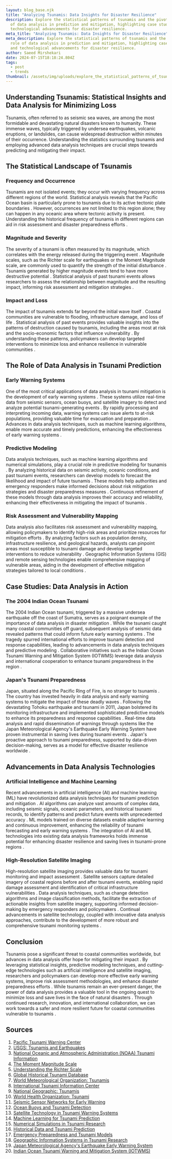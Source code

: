 ```yaml
---
layout: blog_base.njk
title: "Analyzing Tsunamis: Data Insights for Disaster Resilience"
description: Explore the statistical patterns of tsunamis and the pivotal role
  of data analysis in prediction and mitigation, highlighting case studies and
  technological advancements for disaster resilience.
meta_title: "Analyzing Tsunamis: Data Insights for Disaster Resilience"
meta_description: Explore the statistical patterns of tsunamis and the pivotal
  role of data analysis in prediction and mitigation, highlighting case studies
  and technological advancements for disaster resilience.
author: Saeed Mirshekari
date: 2024-07-15T18:18:24.804Z
tags:
  - post
  - trends
thumbnail: /assets/img/uploads/explore_the_statistical_patterns_of_tsunamis_and_the_pivotal_role_of_data_analysis_in_prediction_and_806280844.png
---
```

## Understanding Tsunamis: Statistical Insights and Data Analysis for Minimizing Loss

Tsunamis, often referred to as seismic sea waves, are among the most formidable and devastating natural disasters known to humanity. These immense waves, typically triggered by undersea earthquakes, volcanic eruptions, or landslides, can cause widespread destruction within minutes of their occurrence. Understanding the statistics surrounding tsunamis and employing advanced data analysis techniques are crucial steps towards predicting and mitigating their impact.

## The Statistical Landscape of Tsunamis

### Frequency and Occurrence

Tsunamis are not isolated events; they occur with varying frequency across different regions of the world. Statistical analysis reveals that the Pacific Ocean basin is particularly prone to tsunamis due to its active tectonic plate boundaries . However, occurrences are not limited to this region alone; they can happen in any oceanic area where tectonic activity is present. Understanding the historical frequency of tsunamis in different regions can aid in risk assessment and disaster preparedness efforts .

### Magnitude and Severity

The severity of a tsunami is often measured by its magnitude, which correlates with the energy released during the triggering event . Magnitude scales, such as the Richter scale for earthquakes or the Moment Magnitude scale, are commonly used to quantify the strength of the initial disturbance . Tsunamis generated by higher magnitude events tend to have more destructive potential . Statistical analysis of past tsunami events allows researchers to assess the relationship between magnitude and the resulting impact, informing risk assessment and mitigation strategies .

### Impact and Loss

The impact of tsunamis extends far beyond the initial wave itself . Coastal communities are vulnerable to flooding, infrastructure damage, and loss of life . Statistical analysis of past events provides valuable insights into the patterns of destruction caused by tsunamis, including the areas most at risk and the socio-economic factors that influence vulnerability . By understanding these patterns, policymakers can develop targeted interventions to minimize loss and enhance resilience in vulnerable communities .

## The Role of Data Analysis in Tsunami Prediction

### Early Warning Systems

One of the most critical applications of data analysis in tsunami mitigation is the development of early warning systems . These systems utilize real-time data from seismic sensors, ocean buoys, and satellite imagery to detect and analyze potential tsunami-generating events . By rapidly processing and interpreting incoming data, warning systems can issue alerts to at-risk populations, providing valuable time for evacuation and preparation . Advances in data analysis techniques, such as machine learning algorithms, enable more accurate and timely predictions, enhancing the effectiveness of early warning systems .

### Predictive Modeling

Data analysis techniques, such as machine learning algorithms and numerical simulations, play a crucial role in predictive modeling for tsunamis . By analyzing historical data on seismic activity, oceanic conditions, and past tsunami events, researchers can develop models to forecast the likelihood and impact of future tsunamis . These models help authorities and emergency responders make informed decisions about risk mitigation strategies and disaster preparedness measures . Continuous refinement of these models through data analysis improves their accuracy and reliability, enhancing their effectiveness in mitigating the impact of tsunamis .

### Risk Assessment and Vulnerability Mapping

Data analysis also facilitates risk assessment and vulnerability mapping, allowing policymakers to identify high-risk areas and prioritize resources for mitigation efforts . By analyzing factors such as population density, infrastructure resilience, and geological hazards, analysts can pinpoint areas most susceptible to tsunami damage and develop targeted interventions to reduce vulnerability . Geographic Information Systems (GIS) and remote sensing technologies enable comprehensive mapping of vulnerable areas, aiding in the development of effective mitigation strategies tailored to local conditions .

## Case Studies: Data Analysis in Action

### The 2004 Indian Ocean Tsunami

The 2004 Indian Ocean tsunami, triggered by a massive undersea earthquake off the coast of Sumatra, serves as a poignant example of the importance of data analysis in disaster mitigation . While the tsunami caught many coastal communities off guard, subsequent analysis of seismic data revealed patterns that could inform future early warning systems . The tragedy spurred international efforts to improve tsunami detection and response capabilities, leading to advancements in data analysis techniques and predictive modeling . Collaborative initiatives such as the Indian Ocean Tsunami Warning and Mitigation System (IOTWMS) leverage data analysis and international cooperation to enhance tsunami preparedness in the region .

### Japan's Tsunami Preparedness

Japan, situated along the Pacific Ring of Fire, is no stranger to tsunamis . The country has invested heavily in data analysis and early warning systems to mitigate the impact of these deadly waves . Following the devastating Tohoku earthquake and tsunami in 2011, Japan bolstered its monitoring infrastructure and implemented sophisticated predictive models to enhance its preparedness and response capabilities . Real-time data analysis and rapid dissemination of warnings through systems like the Japan Meteorological Agency's Earthquake Early Warning System have proven instrumental in saving lives during tsunami events . Japan's proactive approach to tsunami preparedness, supported by data-driven decision-making, serves as a model for effective disaster resilience worldwide .

## Advancements in Data Analysis Technologies

### Artificial Intelligence and Machine Learning

Recent advancements in artificial intelligence (AI) and machine learning (ML) have revolutionized data analysis techniques for tsunami prediction and mitigation . AI algorithms can analyze vast amounts of complex data, including seismic signals, oceanic parameters, and historical tsunami records, to identify patterns and predict future events with unprecedented accuracy . ML models trained on diverse datasets enable adaptive learning and continuous improvement, enhancing the reliability of tsunami forecasting and early warning systems . The integration of AI and ML technologies into existing data analysis frameworks holds immense potential for enhancing disaster resilience and saving lives in tsunami-prone regions .

### High-Resolution Satellite Imaging

High-resolution satellite imaging provides valuable data for tsunami monitoring and impact assessment . Satellite sensors capture detailed imagery of coastal regions before and after tsunami events, enabling rapid damage assessment and identification of critical infrastructure vulnerabilities . Data analysis techniques, such as change detection algorithms and image classification methods, facilitate the extraction of actionable insights from satellite imagery, supporting informed decision-making by emergency responders and policymakers . Continual advancements in satellite technology, coupled with innovative data analysis approaches, contribute to the development of more robust and comprehensive tsunami monitoring systems .

## Conclusion

Tsunamis pose a significant threat to coastal communities worldwide, but advances in data analysis offer hope for mitigating their impact . By leveraging statistical insights, predictive modeling techniques, and cutting-edge technologies such as artificial intelligence and satellite imaging, researchers and policymakers can develop more effective early warning systems, improve risk assessment methodologies, and enhance disaster preparedness efforts . While tsunamis remain an ever-present danger, the power of data analysis provides a valuable tool in the ongoing quest to minimize loss and save lives in the face of natural disasters . Through continued research, innovation, and international collaboration, we can work towards a safer and more resilient future for coastal communities vulnerable to tsunamis .

## Sources

1. [Pacific Tsunami Warning Center](https://www.tsunami.gov/)
2. [USGS: Tsunamis and Earthquakes](https://earthquake.usgs.gov/learn/topics/tsunamis.php)
3. [National Oceanic and Atmospheric Administration (NOAA) Tsunami Information](https://www.noaa.gov/education/resource-collections/ocean-coasts/tsunamis)
4. [The Moment Magnitude Scale](https://www.britannica.com/science/moment-magnitude-scale)
5. [Understanding the Richter Scale](https://www.livescience.com/32618-what-is-the-richter-scale.html)
6. [Global Historical Tsunami Database](https://www.ngdc.noaa.gov/hazard/tsu_db.shtml)
7. [World Meteorological Organization: Tsunamis](https://public.wmo.int/en/resources/bulletin/tsunamis)
8. [International Tsunami Information Center](http://itic.ioc-unesco.org/index.php)
9. [National Geographic: Tsunamis](https://www.nationalgeographic.com/environment/natural-disasters/tsunamis/)
10. [World Health Organization: Tsunami](https://www.who.int/health-topics/tsunami#tab=tab_1)
11. [Seismic Sensor Networks for Early Warning](https://www.iris.edu/hq/inclass/lesson/seismic_sensor_networks)
12. [Ocean Buoys and Tsunami Detection](https://www.pmel.noaa.gov/tsunami/deployments)
13. [Satellite Technology in Tsunami Warning Systems](https://www.nasa.gov/feature/goddard/2020/nasa-satellites-help-improve-tsunami-warnings)
14. [Machine Learning for Tsunami Prediction](https://www.frontiersin.org/articles/10.3389/fbuil.2018.00070/full)
15. [Numerical Simulations in Tsunami Research](https://www.sciencedirect.com/science/article/pii/S1674987119301253)
16. [Historical Data and Tsunami Prediction](https://www.researchgate.net/publication/338417690_Tsunami_History_and_the_Long-Term_Statistics_of_Tsunamis)
17. [Emergency Preparedness and Tsunami Models](https://www.preventionweb.net/news/view/71297)
18. [Geographic Information Systems in Tsunami Research](https://www.esri.com/about/newsroom/arcnews/gis-and-the-science-of-tsunami/)
19. [Japan Meteorological Agency's Earthquake Early Warning System](https://www.jma.go.jp/jma/en/Activities/eew.html)
20. [Indian Ocean Tsunami Warning and Mitigation System (IOTWMS)](https://www.ioc-tsunami.org/index.php?option=com_content&view=category&layout=blog&id=8&Itemid=10&lang=en)